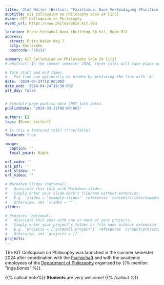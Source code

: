```yaml
---
title: 'Olaf Müller (Berlin): "Pazifismus. Eine Verteidigung (Pacifism. A defence)"'
subtitle: KIT Colloquium on Philosophy SoSe 24 [1/3] 
event: KIT Colloquium on Philosophy
event_url: https://www.philosophie.kit.edu

location: Franz-Schnabel-Haus (Building 30.91), Room 012
address:
  street: Fritz-Haber-Weg 7
  city: Karlsruhe
  postcode: '76131'

summary: KIT Colloquium on Philosophy SoSe 24 [1/3] 
# abstract: In the summer semester 2024, three talks will take place as part of the KIT Philosophy Colloquium.

# Talk start and end times.
#   End time can optionally be hidden by prefixing the line with `#`.
date: '2024-04-24T18:00:00Z'
date_end: '2024-04-24T19:30:00Z'
all_day: false


# Schedule page publish date (NOT talk date).
publishDate: '2024-03-31T08:00:00Z'

authors: []
tags: [Guest Lecture]

# Is this a featured talk? (true/false)
featured: true

image:
  caption: ''
  focal_point: Right

url_code: ''
url_pdf: ''
url_slides: ''
url_video: ''

# Markdown Slides (optional).
#   Associate this talk with Markdown slides.
#   Simply enter your slide deck's filename without extension.
#   E.g. `slides = "example-slides"` references `content/slides/example-slides.md`.
#   Otherwise, set `slides = ""`.
slides:

# Projects (optional).
#   Associate this post with one or more of your projects.
#   Simply enter your project's folder or file name without extension.
#   E.g. `projects = ["internal-project"]` references `content/project/deep-learning/index.md`.
#   Otherwise, set `projects = []`.
projects:
---
```


The KIT Colloquium on Philosophy  was launched in the summer semester 2024 after coordination with the [Fachschaft](https://geistsoz.de/) and with the academic employees of the [Department of Philosophy](https://www.philosophie.kit.edu) organised by {{% mention "inga.bones" %}}. 

{{% callout note%}}
**Students** are very welcome!
{{% /callout %}}


<!-- <mark style=hlblue>Student:innen sind herzlich willkommen!</mark> -->